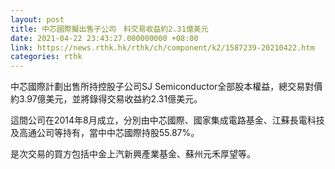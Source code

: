 ```yaml
---
layout: post
title: 中芯國際擬出售子公司　料交易收益約2.31億美元
date: 2021-04-22 23:43:27.000000000 +08:00
link: https://news.rthk.hk/rthk/ch/component/k2/1587239-20210422.htm
categories: rthk
---
```


中芯國際計劃出售所持控股子公司SJ Semiconductor全部股本權益，總交易對價約3.97億美元，並將錄得交易收益約2.31億美元。

這間公司在2014年8月成立，分別由中芯國際、國家集成電路基金、江蘇長電科技及高通公司等持有，當中中芯國際持股55.87%。

是次交易的買方包括中金上汽新興產業基金、蘇州元禾厚望等。
